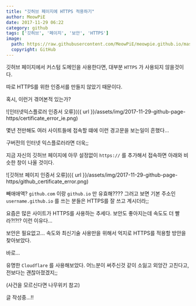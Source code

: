 ```yaml
---
title: "깃허브 페이지에 HTTPS 적용하기"
author: MeowPiE
date: 2017-11-29 06:22
category: github
tags: ['깃허브', '페이지', '보안', 'HTTPS']
image:
  path: https://raw.githubusercontent.com/MeowPiE/meowpie.github.io/master/assets/img/github_page.png
  copyright: GitHub
---
```


깃허브 페이지에서 커스텀 도메인을 사용한다면, 대부분 `HTTPS` 가 사용되지 않을것이다.

따로 HTTPS를 위한 인증서를 만들지 않았기 때문이다.

혹시, 이런거 겪어본적 있는가?

![인터넷익스플로러 인증서 오류]({{ url }}/assets/img/2017-11-29-github-page-https/certificate_error_ie.png)

몇년 전만해도 여러 사이트들에 접속할 떄에 이런 경고문을 보는일이 흔했다...

구버전의 인터넷 익스플로러라면 더욱;;

지금 자신의 깃허브 페이지에 아무 설정없이 `https://` 를 추가해서 접속하면 아래와 비슷한 창이 나올 것이다.

![깃허브 페이지 인증서 오류]({{ url }}/assets/img/2017-11-29-github-page-https/github_certificate_error.png)

빼애애액? `github.com` 이랑 `github.io` 만 유효해???? 그러고 보면 기본 주소인 `username.github.io` 를 쓰는 분들은 HTTPS를 잘 쓰고 계시더라;;

요즘은 많은 사이트가 HTTPS를 사용하는 추세다. 보안도 좋아지는데 속도도 더 빨라?!?!? 이런 이유다...

보안은 필요없고... 속도와 최신기술 사용만을 위해서 억지로 HTTPS를 적용할 방안을 찾아보았다.

바로...

유명한 `Cloudflare` 를 사용해보았다. 어느분이 써주신것 같이 소잃고 외앙간 고친다고, 전보다는 괜찮아졌겠지;;

(사건을 모르신다면 나무위키 참고)

글 작성중...!!
